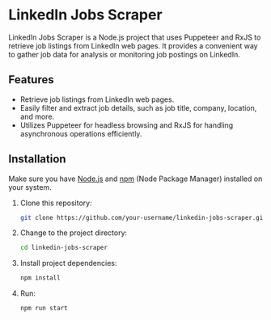 # LinkedIn Jobs Scraper

LinkedIn Jobs Scraper is a Node.js project that uses Puppeteer and RxJS to retrieve job listings from LinkedIn web pages. It provides a convenient way to gather job data for analysis or monitoring job postings on LinkedIn.

## Features

- Retrieve job listings from LinkedIn web pages.
- Easily filter and extract job details, such as job title, company, location, and more.
- Utilizes Puppeteer for headless browsing and RxJS for handling asynchronous operations efficiently.

## Installation

Make sure you have [Node.js](https://nodejs.org/) and [npm](https://www.npmjs.com/) (Node Package Manager) installed on your system.

1. Clone this repository:

   ```bash
   git clone https://github.com/your-username/linkedin-jobs-scraper.git
   ```

2. Change to the project directory:

   ```bash
   cd linkedin-jobs-scraper
   ```

3. Install project dependencies:

   ```bash
   npm install
   ```

4. Run:

   ```bash
   npm run start
   ```
